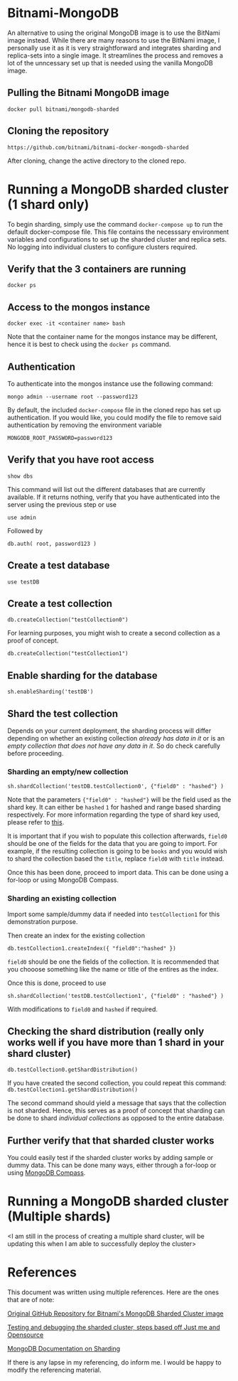 # Bitnami-MongoDB
An alternative to using the original MongoDB image is to use the BitNami image instead. While there are many reasons to use the BitNami image, I personally use it as it is very straightforward and integrates sharding and replica-sets into a single image. It streamlines the process and removes a lot of the unncessary set up that is needed using the vanilla MongoDB image. 

## Pulling the Bitnami MongoDB image 
`docker pull bitnami/mongodb-sharded`

## Cloning the repository 
`https://github.com/bitnami/bitnami-docker-mongodb-sharded`

After cloning, change the active directory to the cloned repo. 

# Running a MongoDB sharded cluster (1 shard only)
To begin sharding, simply use the command `docker-compose up` to run the default docker-compose file. This file contains the necesssary environment variables and configurations to set up the sharded cluster and replica sets. No logging into individual clusters to configure clusters required. 

## Verify that the 3 containers are running 
`docker ps`

## Access to the mongos instance
`docker exec -it <container name> bash`

Note that the container name for the mongos instance may be different, hence it is best to check using the `docker ps` command. 

## Authentication 
To authenticate into the mongos instance use the following command:

`mongo admin --username root --password123`

By default, the included `docker-compose` file in the cloned repo has set up authentication. If you would like, you could modify the file to remove said authentication by removing the environment variable 

`MONGODB_ROOT_PASSWORD=password123`

## Verify that you have root access
`show dbs`

This command will list out the different databases that are currently available. If it returns nothing, verify that you have authenticated into the server using the previous step or use 

`use admin`

Followed by

`db.auth( root, password123 )`

## Create a test database
`use testDB`

## Create a test collection
`db.createCollection("testCollection0")`

For learning purposes, you might wish to create a second collection as a proof of concept. 

`db.createCollection("testCollection1")`

## Enable sharding for the database
`sh.enableSharding('testDB')`

## Shard the test collection
Depends on your current deployment, the sharding process will differ depending on whether an existing collection *already has data in it* or is an *empty collection that does not have any data in it*. So do check carefully before proceeding. 

### Sharding an empty/new collection
`sh.shardCollection('testDB.testCollection0', {"field0" : "hashed"} )`

Note that the parameters `{"field0" : "hashed"}` will be the field used as the shard key. It can either be `hashed` `1` for hashed and range based sharding respectively. For more information regarding the type of shard key used, please refer to [this](https://docs.mongodb.com/manual/reference/command/shardCollection/#dbcmd.shardCollection). 

It is important that if you wish to populate this collection afterwards, `field0` should be one of the fields for the data that you are going to import. For example, if the resulting collection is going to be `books` and you would wish to shard the collection based the `title`, replace `field0` with `title` instead. 

Once this has been done, proceed to import data. This can be done using a for-loop or using MongoDB Compass. 

### Sharding an existing collection
Import some sample/dummy data if needed into `testCollection1` for this demonstration purpose. 

Then create an index for the existing collection

`db.testCollection1.createIndex({ "field0":"hashed" })`

`field0` should be one the fields of the collection. It is recommended that you chooose something like the name or title of the entires as the index. 

Once this is done, proceed to use 

`sh.shardCollection('testDB.testCollection1', {"field0" : "hashed"} )`

With modifications to `field0` and `hashed` if required. 

## Checking the shard distribution (really only works well if you have more than 1 shard in your shard cluster)
`db.testCollection0.getShardDistribution()`

If you have created the second collection, you could repeat this command:
`db.testCollection1.getShardDistribution()`

The second command should yield a message that says that the collection is not sharded. Hence, this serves as a proof of concept that sharding can be done to shard *individual collections* as opposed to the entire database. 

## Further verify that that sharded cluster works
You could easily test if the sharded cluster works by adding sample or dummy data. This can be done many ways, either through a for-loop or using [MongoDB Compass](https://www.mongodb.com/products/compass). 

# Running a MongoDB sharded cluster (Multiple shards)
<I am still in the process of creating a multiple shard cluster, will be updating this when I am able to successfully deploy the cluster>

# References
This document was written using multiple references. Here are the ones that are of note:

[Original GitHub Repository for Bitnami's MongoDB Sharded Cluster image](https://github.com/bitnami/bitnami-docker-mongodb-sharded)

[Testing and debugging the sharded cluster, steps based off Just me and Opensource](https://www.youtube.com/watch?v=Rwg26U0Zs1o)

[MongoDB Documentation on Sharding](https://docs.mongodb.com/manual/reference/command/nav-sharding/)

If there is any lapse in my referencing, do inform me. I would be happy to modify the referencing material. 




